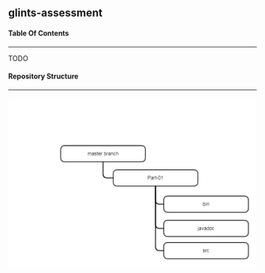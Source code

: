 ## glints-assessment

#### Table Of Contents
---
TODO

#### Repository Structure
---

![Repo Struct](./Common/repostruct.png)

 
